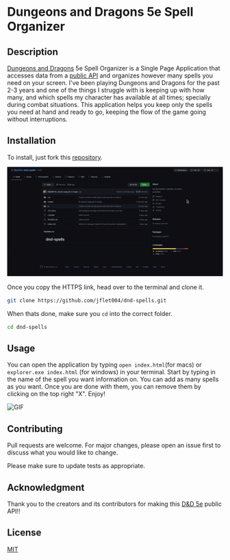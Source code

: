 # Dungeons and Dragons 5e Spell Organizer

## Description

[Dungeons and Dragons](https://dnd.wizards.com/) 5e Spell Organizer is a Single Page Application that accesses data from a [public API](https://www.dnd5eapi.co/) and organizes however many spells you need on your screen. I've been playing Dungeons and Dragons for the past 2-3 years and one of the things I struggle with is keeping up with how many, and which spells my character has available at all times; specially during combat situations. This application helps you keep only the spells you need at hand and ready to go, keeping the flow of the game going without interruptions.

## Installation

To install, just fork this [repository](https://github.com/jflet004/dnd-spells).

![GIF](images/forkAndClone.gif)

Once you copy the HTTPS link, head over to the terminal and clone it.

```bash
git clone https://github.com/jflet004/dnd-spells.git
```

When thats done, make sure you `cd` into the correct folder.

```bash
cd dnd-spells
```

## Usage

You can open the application by typing `open index.html`(for macs) or `explorer.exe index.html` (for windows) in your terminal. Start by typing in the name of the spell you want information on. You can add as many spells as you want. Once you are done with them, you can remove them by clicking on the top right "X". Enjoy!

![GIF](images/p1Preview.gif)

## Contributing

Pull requests are welcome. For major changes, please open an issue first to discuss what you would like to change.

Please make sure to update tests as appropriate.

## Acknowledgment

Thank you to the creators and its contributors for making this [D&D 5e](https://www.dnd5eapi.co/) public API!!

## License

[MIT](https://choosealicense.com/licenses/mit/)
